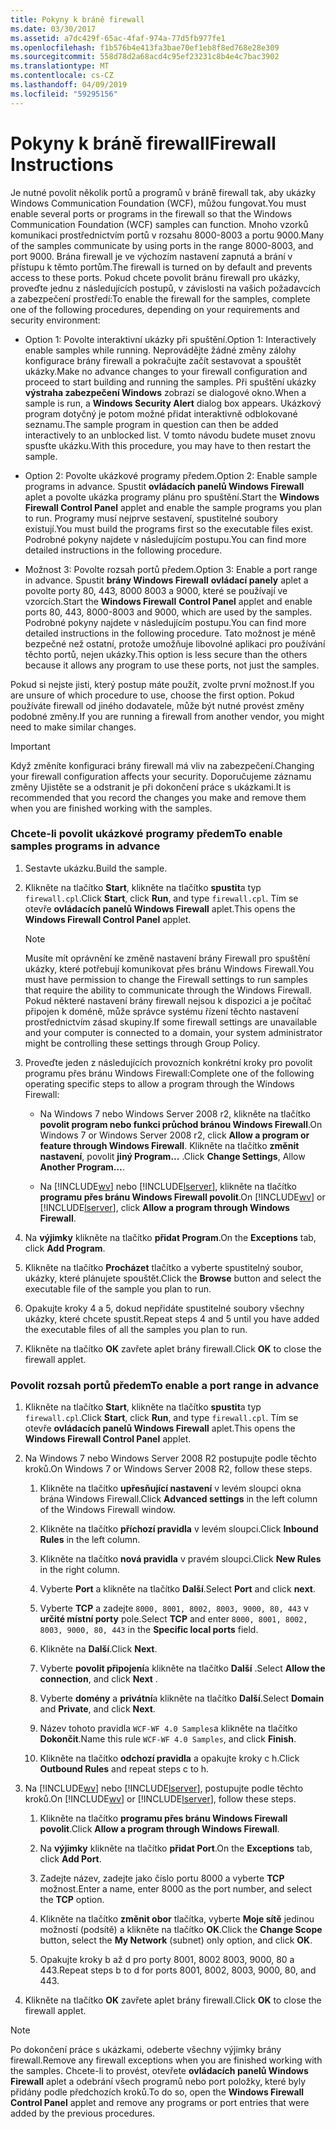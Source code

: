 ```yaml
---
title: Pokyny k bráně firewall
ms.date: 03/30/2017
ms.assetid: a7dc429f-65ac-4faf-974a-77d5fb977fe1
ms.openlocfilehash: f1b576b4e413fa3bae70ef1eb8f8ed768e28e309
ms.sourcegitcommit: 558d78d2a68acd4c95ef23231c8b4e4c7bac3902
ms.translationtype: MT
ms.contentlocale: cs-CZ
ms.lasthandoff: 04/09/2019
ms.locfileid: "59295156"
---
```

# <a name="firewall-instructions"></a><span data-ttu-id="2a93f-102">Pokyny k bráně firewall</span><span class="sxs-lookup"><span data-stu-id="2a93f-102">Firewall Instructions</span></span>
<span data-ttu-id="2a93f-103">Je nutné povolit několik portů a programů v bráně firewall tak, aby ukázky Windows Communication Foundation (WCF), můžou fungovat.</span><span class="sxs-lookup"><span data-stu-id="2a93f-103">You must enable several ports or programs in the firewall so that the Windows Communication Foundation (WCF) samples can function.</span></span> <span data-ttu-id="2a93f-104">Mnoho vzorků komunikaci prostřednictvím portů v rozsahu 8000-8003 a portu 9000.</span><span class="sxs-lookup"><span data-stu-id="2a93f-104">Many of the samples communicate by using ports in the range 8000-8003, and port 9000.</span></span> <span data-ttu-id="2a93f-105">Brána firewall je ve výchozím nastavení zapnutá a brání v přístupu k těmto portům.</span><span class="sxs-lookup"><span data-stu-id="2a93f-105">The firewall is turned on by default and prevents access to these ports.</span></span> <span data-ttu-id="2a93f-106">Pokud chcete povolit bránu firewall pro ukázky, proveďte jednu z následujících postupů, v závislosti na vašich požadavcích a zabezpečení prostředí:</span><span class="sxs-lookup"><span data-stu-id="2a93f-106">To enable the firewall for the samples, complete one of the following procedures, depending on your requirements and security environment:</span></span>  
  
-   <span data-ttu-id="2a93f-107">Option 1: Povolte interaktivní ukázky při spuštění.</span><span class="sxs-lookup"><span data-stu-id="2a93f-107">Option 1: Interactively enable samples while running.</span></span> <span data-ttu-id="2a93f-108">Neprovádějte žádné změny zálohy konfigurace brány firewall a pokračujte začít sestavovat a spouštět ukázky.</span><span class="sxs-lookup"><span data-stu-id="2a93f-108">Make no advance changes to your firewall configuration and proceed to start building and running the samples.</span></span> <span data-ttu-id="2a93f-109">Při spuštění ukázky **výstraha zabezpečení Windows** zobrazí se dialogové okno.</span><span class="sxs-lookup"><span data-stu-id="2a93f-109">When a sample is run, a **Windows Security Alert** dialog box appears.</span></span> <span data-ttu-id="2a93f-110">Ukázkový program dotyčný je potom možné přidat interaktivně odblokované seznamu.</span><span class="sxs-lookup"><span data-stu-id="2a93f-110">The sample program in question can then be added interactively to an unblocked list.</span></span> <span data-ttu-id="2a93f-111">V tomto návodu budete muset znovu spusťte ukázku.</span><span class="sxs-lookup"><span data-stu-id="2a93f-111">With this procedure, you may have to then restart the sample.</span></span>  
  
-   <span data-ttu-id="2a93f-112">Option 2: Povolte ukázkové programy předem.</span><span class="sxs-lookup"><span data-stu-id="2a93f-112">Option 2: Enable sample programs in advance.</span></span> <span data-ttu-id="2a93f-113">Spustit **ovládacích panelů Windows Firewall** aplet a povolte ukázka programy plánu pro spuštění.</span><span class="sxs-lookup"><span data-stu-id="2a93f-113">Start the **Windows Firewall Control Panel** applet and enable the sample programs you plan to run.</span></span> <span data-ttu-id="2a93f-114">Programy musí nejprve sestavení, spustitelné soubory existují.</span><span class="sxs-lookup"><span data-stu-id="2a93f-114">You must build the programs first so the executable files exist.</span></span> <span data-ttu-id="2a93f-115">Podrobné pokyny najdete v následujícím postupu.</span><span class="sxs-lookup"><span data-stu-id="2a93f-115">You can find more detailed instructions in the following procedure.</span></span>  
  
-   <span data-ttu-id="2a93f-116">Možnost 3: Povolte rozsah portů předem.</span><span class="sxs-lookup"><span data-stu-id="2a93f-116">Option 3: Enable a port range in advance.</span></span> <span data-ttu-id="2a93f-117">Spustit **brány Windows Firewall** **ovládací panely** aplet a povolte porty 80, 443, 8000 8003 a 9000, které se používají ve vzorcích.</span><span class="sxs-lookup"><span data-stu-id="2a93f-117">Start the **Windows Firewall** **Control Panel** applet and enable ports 80, 443, 8000-8003 and 9000, which are used by the samples.</span></span> <span data-ttu-id="2a93f-118">Podrobné pokyny najdete v následujícím postupu.</span><span class="sxs-lookup"><span data-stu-id="2a93f-118">You can find more detailed instructions in the following procedure.</span></span> <span data-ttu-id="2a93f-119">Tato možnost je méně bezpečné než ostatní, protože umožňuje libovolné aplikaci pro používání těchto portů, nejen ukázky.</span><span class="sxs-lookup"><span data-stu-id="2a93f-119">This option is less secure than the others because it allows any program to use these ports, not just the samples.</span></span>  
  
 <span data-ttu-id="2a93f-120">Pokud si nejste jisti, který postup máte použít, zvolte první možnost.</span><span class="sxs-lookup"><span data-stu-id="2a93f-120">If you are unsure of which procedure to use, choose the first option.</span></span> <span data-ttu-id="2a93f-121">Pokud používáte firewall od jiného dodavatele, může být nutné provést změny podobné změny.</span><span class="sxs-lookup"><span data-stu-id="2a93f-121">If you are running a firewall from another vendor, you might need to make similar changes.</span></span>  
  
> [!IMPORTANT]
>  <span data-ttu-id="2a93f-122">Když změníte konfiguraci brány firewall má vliv na zabezpečení.</span><span class="sxs-lookup"><span data-stu-id="2a93f-122">Changing your firewall configuration affects your security.</span></span> <span data-ttu-id="2a93f-123">Doporučujeme záznamu změny Ujistěte se a odstranit je při dokončení práce s ukázkami.</span><span class="sxs-lookup"><span data-stu-id="2a93f-123">It is recommended that you record the changes you make and remove them when you are finished working with the samples.</span></span>  
  
### <a name="to-enable-samples-programs-in-advance"></a><span data-ttu-id="2a93f-124">Chcete-li povolit ukázkové programy předem</span><span class="sxs-lookup"><span data-stu-id="2a93f-124">To enable samples programs in advance</span></span>  
  
1. <span data-ttu-id="2a93f-125">Sestavte ukázku.</span><span class="sxs-lookup"><span data-stu-id="2a93f-125">Build the sample.</span></span>  
  
2. <span data-ttu-id="2a93f-126">Klikněte na tlačítko **Start**, klikněte na tlačítko **spustit**a typ `firewall.cpl`.</span><span class="sxs-lookup"><span data-stu-id="2a93f-126">Click **Start**, click **Run**, and type `firewall.cpl`.</span></span> <span data-ttu-id="2a93f-127">Tím se otevře **ovládacích panelů Windows Firewall** aplet.</span><span class="sxs-lookup"><span data-stu-id="2a93f-127">This opens the **Windows Firewall Control Panel** applet.</span></span>  
  
    > [!NOTE]
    >  <span data-ttu-id="2a93f-128">Musíte mít oprávnění ke změně nastavení brány Firewall pro spuštění ukázky, které potřebují komunikovat přes bránu Windows Firewall.</span><span class="sxs-lookup"><span data-stu-id="2a93f-128">You must have permission to change the Firewall settings to run samples that require the ability to communicate through the Windows Firewall.</span></span> <span data-ttu-id="2a93f-129">Pokud některé nastavení brány firewall nejsou k dispozici a je počítač připojen k doméně, může správce systému řízení těchto nastavení prostřednictvím zásad skupiny.</span><span class="sxs-lookup"><span data-stu-id="2a93f-129">If some firewall settings are unavailable and your computer is connected to a domain, your system administrator might be controlling these settings through Group Policy.</span></span>  
  
3. <span data-ttu-id="2a93f-130">Proveďte jeden z následujících provozních konkrétní kroky pro povolit programu přes bránu Windows Firewall:</span><span class="sxs-lookup"><span data-stu-id="2a93f-130">Complete one of the following operating specific steps to allow a program through the Windows Firewall:</span></span>  
  
    -   <span data-ttu-id="2a93f-131">Na Windows 7 nebo Windows Server 2008 r2, klikněte na tlačítko **povolit program nebo funkci průchod bránou Windows Firewall**.</span><span class="sxs-lookup"><span data-stu-id="2a93f-131">On Windows 7 or Windows Server 2008 r2, click **Allow a program or feature through Windows Firewall**.</span></span> <span data-ttu-id="2a93f-132">Klikněte na tlačítko **změnit nastavení**, povolit **jiný Program...** .</span><span class="sxs-lookup"><span data-stu-id="2a93f-132">Click **Change Settings**, Allow **Another Program…**.</span></span>  
  
    -   <span data-ttu-id="2a93f-133">Na [!INCLUDE[wv](../../../../includes/wv-md.md)] nebo [!INCLUDE[lserver](../../../../includes/lserver-md.md)], klikněte na tlačítko **programu přes bránu Windows Firewall povolit**.</span><span class="sxs-lookup"><span data-stu-id="2a93f-133">On [!INCLUDE[wv](../../../../includes/wv-md.md)] or [!INCLUDE[lserver](../../../../includes/lserver-md.md)], click **Allow a program through Windows Firewall**.</span></span>  
  
4. <span data-ttu-id="2a93f-134">Na **výjimky** klikněte na tlačítko **přidat Program**.</span><span class="sxs-lookup"><span data-stu-id="2a93f-134">On the **Exceptions** tab, click **Add Program**.</span></span>  
  
5. <span data-ttu-id="2a93f-135">Klikněte na tlačítko **Procházet** tlačítko a vyberte spustitelný soubor, ukázky, které plánujete spouštět.</span><span class="sxs-lookup"><span data-stu-id="2a93f-135">Click the **Browse** button and select the executable file of the sample you plan to run.</span></span>  
  
6. <span data-ttu-id="2a93f-136">Opakujte kroky 4 a 5, dokud nepřidáte spustitelné soubory všechny ukázky, které chcete spustit.</span><span class="sxs-lookup"><span data-stu-id="2a93f-136">Repeat steps 4 and 5 until you have added the executable files of all the samples you plan to run.</span></span>  
  
7. <span data-ttu-id="2a93f-137">Klikněte na tlačítko **OK** zavřete aplet brány firewall.</span><span class="sxs-lookup"><span data-stu-id="2a93f-137">Click **OK** to close the firewall applet.</span></span>  
  
### <a name="to-enable-a-port-range-in-advance"></a><span data-ttu-id="2a93f-138">Povolit rozsah portů předem</span><span class="sxs-lookup"><span data-stu-id="2a93f-138">To enable a port range in advance</span></span>  
  
1. <span data-ttu-id="2a93f-139">Klikněte na tlačítko **Start**, klikněte na tlačítko **spustit**a typ `firewall.cpl`.</span><span class="sxs-lookup"><span data-stu-id="2a93f-139">Click **Start**, click **Run**, and type `firewall.cpl`.</span></span> <span data-ttu-id="2a93f-140">Tím se otevře **ovládacích panelů Windows Firewall** aplet.</span><span class="sxs-lookup"><span data-stu-id="2a93f-140">This opens the **Windows Firewall Control Panel** applet.</span></span>  
  
2. <span data-ttu-id="2a93f-141">Na Windows 7 nebo Windows Server 2008 R2 postupujte podle těchto kroků.</span><span class="sxs-lookup"><span data-stu-id="2a93f-141">On Windows 7 or Windows Server 2008 R2, follow these steps.</span></span>  
  
    1.  <span data-ttu-id="2a93f-142">Klikněte na tlačítko **upřesňující nastavení** v levém sloupci okna brána Windows Firewall.</span><span class="sxs-lookup"><span data-stu-id="2a93f-142">Click **Advanced settings** in the left column of the Windows Firewall window.</span></span>  
  
    2.  <span data-ttu-id="2a93f-143">Klikněte na tlačítko **příchozí pravidla** v levém sloupci.</span><span class="sxs-lookup"><span data-stu-id="2a93f-143">Click **Inbound Rules** in the left column.</span></span>  
  
    3.  <span data-ttu-id="2a93f-144">Klikněte na tlačítko **nová pravidla** v pravém sloupci.</span><span class="sxs-lookup"><span data-stu-id="2a93f-144">Click **New Rules** in the right column.</span></span>  
  
    4.  <span data-ttu-id="2a93f-145">Vyberte **Port** a klikněte na tlačítko **Další**.</span><span class="sxs-lookup"><span data-stu-id="2a93f-145">Select **Port** and click **next**.</span></span>  
  
    5.  <span data-ttu-id="2a93f-146">Vyberte **TCP** a zadejte `8000, 8001, 8002, 8003, 9000, 80, 443` v **určité místní porty** pole.</span><span class="sxs-lookup"><span data-stu-id="2a93f-146">Select **TCP** and enter `8000, 8001, 8002, 8003, 9000, 80, 443` in the **Specific local ports** field.</span></span>  
  
    6.  <span data-ttu-id="2a93f-147">Klikněte na **Další**.</span><span class="sxs-lookup"><span data-stu-id="2a93f-147">Click **Next**.</span></span>  
  
    7.  <span data-ttu-id="2a93f-148">Vyberte **povolit připojení**a klikněte na tlačítko **Další** .</span><span class="sxs-lookup"><span data-stu-id="2a93f-148">Select **Allow the connection**, and click **Next** .</span></span>  
  
    8.  <span data-ttu-id="2a93f-149">Vyberte **domény** a **privátní**a klikněte na tlačítko **Další**.</span><span class="sxs-lookup"><span data-stu-id="2a93f-149">Select **Domain** and **Private**, and click **Next**.</span></span>  
  
    9. <span data-ttu-id="2a93f-150">Název tohoto pravidla `WCF-WF 4.0 Samples`a klikněte na tlačítko **Dokončit**.</span><span class="sxs-lookup"><span data-stu-id="2a93f-150">Name this rule `WCF-WF 4.0 Samples`, and click **Finish**.</span></span>  
  
    10. <span data-ttu-id="2a93f-151">Klikněte na tlačítko **odchozí pravidla** a opakujte kroky c h.</span><span class="sxs-lookup"><span data-stu-id="2a93f-151">Click **Outbound Rules** and repeat steps c to h.</span></span>  
  
3. <span data-ttu-id="2a93f-152">Na [!INCLUDE[wv](../../../../includes/wv-md.md)] nebo [!INCLUDE[lserver](../../../../includes/lserver-md.md)], postupujte podle těchto kroků.</span><span class="sxs-lookup"><span data-stu-id="2a93f-152">On [!INCLUDE[wv](../../../../includes/wv-md.md)] or [!INCLUDE[lserver](../../../../includes/lserver-md.md)], follow these steps.</span></span>  
  
    1.  <span data-ttu-id="2a93f-153">Klikněte na tlačítko **programu přes bránu Windows Firewall povolit**.</span><span class="sxs-lookup"><span data-stu-id="2a93f-153">Click **Allow a program through Windows Firewall**.</span></span>  
  
    2.  <span data-ttu-id="2a93f-154">Na **výjimky** klikněte na tlačítko **přidat Port**.</span><span class="sxs-lookup"><span data-stu-id="2a93f-154">On the **Exceptions** tab, click **Add Port**.</span></span>  
  
    3.  <span data-ttu-id="2a93f-155">Zadejte název, zadejte jako číslo portu 8000 a vyberte **TCP** možnost.</span><span class="sxs-lookup"><span data-stu-id="2a93f-155">Enter a name, enter 8000 as the port number, and select the **TCP** option.</span></span>  
  
    4.  <span data-ttu-id="2a93f-156">Klikněte na tlačítko **změnit obor** tlačítka, vyberte **Moje sítě** jedinou možností (podsítě) a klikněte na tlačítko **OK**.</span><span class="sxs-lookup"><span data-stu-id="2a93f-156">Click the **Change Scope** button, select the **My Network** (subnet) only option, and click **OK**.</span></span>  
  
    5.  <span data-ttu-id="2a93f-157">Opakujte kroky b až d pro porty 8001, 8002 8003, 9000, 80 a 443.</span><span class="sxs-lookup"><span data-stu-id="2a93f-157">Repeat steps b to d for ports 8001, 8002, 8003, 9000, 80, and 443.</span></span>  
  
4. <span data-ttu-id="2a93f-158">Klikněte na tlačítko **OK** zavřete aplet brány firewall.</span><span class="sxs-lookup"><span data-stu-id="2a93f-158">Click **OK** to close the firewall applet.</span></span>  
  
> [!NOTE]
>  <span data-ttu-id="2a93f-159">Po dokončení práce s ukázkami, odeberte všechny výjimky brány firewall.</span><span class="sxs-lookup"><span data-stu-id="2a93f-159">Remove any firewall exceptions when you are finished working with the samples.</span></span> <span data-ttu-id="2a93f-160">Chcete-li to provést, otevřete **ovládacích panelů Windows Firewall** aplet a odebrání všech programů nebo port položky, které byly přidány podle předchozích kroků.</span><span class="sxs-lookup"><span data-stu-id="2a93f-160">To do so, open the **Windows Firewall Control Panel** applet and remove any programs or port entries that were added by the previous procedures.</span></span>
